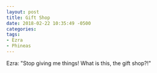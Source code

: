 ```yaml
---
layout: post
title: Gift Shop
date: 2018-02-22 10:35:49 -0500
categories:
tags:
- Ezra
- Phineas
---
```


Ezra: "Stop giving me things! What is this, the gift shop?!"

